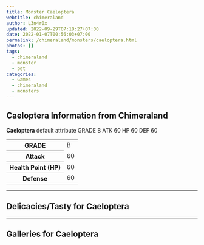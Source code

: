 ```yaml
---
title: Monster Caeloptera
webtitle: chimeraland
author: L3n4r0x
updated: 2022-09-29T07:18:27+07:00
date: 2022-01-07T00:56:03+07:00
permalink: /chimeraland/monsters/caeloptera.html
photos: []
tags:
  - chimeraland
  - monster
  - pet
categories:
  - Games
  - chimeraland
  - monsters
---
```


<section id="bootstrap-wrapper"><link rel="stylesheet" href="https://rawcdn.githack.com/dimaslanjaka/Web-Manajemen/0c3b5aa1813bd4abcd2c11bf3e37928b15c28664/css/bootstrap-5-3-0-alpha3-wrapper.css"/><h2 id="attribute">Caeloptera Information from Chimeraland</h2><p><b>Caeloptera</b> default attribute GRADE B ATK 60 HP 60 DEF 60<table><tr><th>GRADE</th><td>B</td></tr><tr><th>Attack</th><td>60</td></tr><tr><th>Health Point (HP)</th><td>60</td></tr><tr><th>Defense</th><td>60</td></tr></table></p><hr/><h2 id="delicacies">Delicacies/Tasty for Caeloptera</h2><div class="text-white bg-dark"></div><hr/><div id="gallery"><h2>Galleries for Caeloptera</h2><div class="row"></div></div></section>